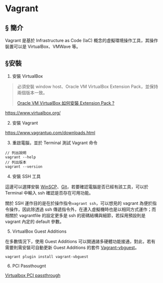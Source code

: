 ﻿# Vagrant

## § 簡介

Vagrant 是基於 Infrastructure as Code (IaC) 概念的虛擬環境操作工具，其操作裝置可以是 VirtualBox、VMWave 等。

## §安裝

1. 安裝 VirtualBox
> 必須安裝 window host、Oracle VM VirtualBox Extension Pack，並保持兩個版本一致。
>
> [Oracle VM VirtualBox 如何安裝 Extension Pack ?](https://www.arthurtoday.com/2011/01/oracle-vm-virtualbox-40-extension-pack_14.html)

https://www.virtualbox.org/

2. 安裝 Vagrant

https://www.vagrantup.com/downloads.html

3. 重啟電腦，並於 Terminal 測試 Vagrant 命令

```
// 列出說明
vagrant --help
// 列出版本
vagrant --version
```

4. 安裝 SSH 工具

這邊可以選擇安裝 [WinSCP](https://winscp.net/eng/docs/lang:cht)、[Git](https://git-scm.com/)，若要確認電腦是否已經有該工具，可以於 Terminal 中輸入 ssh 確認是否存在可用功能。

關於 SSH 運作目的是在於操作指令```vagrant ssh```，可以想見的 vagrant 為便於指令操作，因此除透過 ssh 傳遞指令外，在連入虛擬機時也是以相同方式運作；而相關於 vagrantfile 的設定更多是 ssh 的密碼結構與細節，若採用預設則是 vagrant 內定的 default 參數。

5. VirtualBox Guest Additions

在多數情況下，使用 Guest Additions 可以開通諸多硬體功能接通，對此，若有需要則需安裝可自動更新 Guest Additions 的套件 [Vagrant-vbguest](https://github.com/dotless-de/vagrant-vbguest)。

```
vagrant plugin install vagrant-vbguest
```

6. PCI Passthougnt

[Virtualbox PCI passthrough](https://www.virtualbox.org/manual/ch09.html#pcipassthrough)
